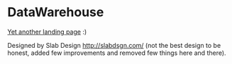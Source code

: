 # DataWarehouse

[Yet another landing page](https://codingonmars.github.io/DataWarehouse/) :)

Designed by Slab Design http://slabdsgn.com/ (not the best design to be honest, added few improvements and removed few things here and there).
